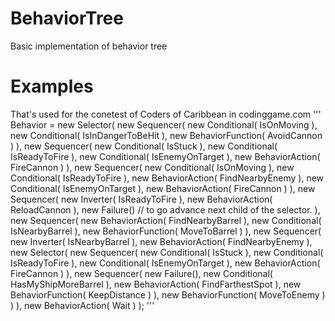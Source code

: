 # BehaviorTree
Basic implementation of behavior tree

# Examples
That's used for the conetest of Coders of Caribbean in codinggame.com
  '''
  Behavior = new Selector(
      new Sequencer(
          new Conditional( IsOnMoving ),
          new Conditional( IsInDangerToBeHit ),
          new BehaviorFunction( AvoidCannon )
      ),
      new Sequencer(
          new Conditional( IsStuck ),
          new Conditional( IsReadyToFire ),
          new Conditional( IsEnemyOnTarget ),
          new BehaviorAction( FireCannon )
      ),
      new Sequencer(
          new Conditional( IsOnMoving ),
          new Conditional( IsReadyToFire ),
          new BehaviorAction( FindNearbyEnemy ),
          new Conditional( IsEnemyOnTarget ),
          new BehaviorAction( FireCannon )
      ),
      new Sequencer(
          new Inverter( IsReadyToFire ),
          new BehaviorAction( ReloadCannon ),
          new Failure()   // to go advance next child of the selector.
      ),
      new Sequencer(
          new BehaviorAction( FindNearbyBarrel ),
          new Conditional( IsNearbyBarrel ),
          new BehaviorFunction( MoveToBarrel )
      ),
      new Sequencer(
          new Inverter( IsNearbyBarrel ),
          new BehaviorAction( FindNearbyEnemy ),
          new Selector(
              new Sequencer(
                  new Conditional( IsStuck ),
                  new Conditional( IsReadyToFire ),
                  new Conditional( IsEnemyOnTarget ),
                  new BehaviorAction( FireCannon )
              ),
              new Sequencer(
                  new Failure(),
                  new Conditional( HasMyShipMoreBarrel ),
                  new BehaviorAction( FindFarthestSpot ),
                  new BehaviorFunction( KeepDistance )
              ),
              new BehaviorFunction( MoveToEnemy )
          )
      ),
      new BehaviorAction( Wait )
    );
	'''
